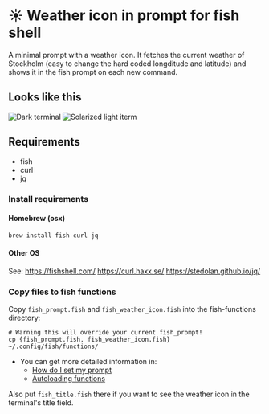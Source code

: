 # ☀️ Weather icon in prompt for fish shell

A minimal prompt with a weather icon. It fetches the current weather of Stockholm (easy to change the hard coded longditude and latitude) and shows it in the fish prompt on each new command.

## Looks like this

![Dark terminal](img/terminal_dark.png?raw=true "Title")
![Solarized light iterm](img/iterm_solaris.png?raw=true "Title")

## Requirements

- fish
- curl
- jq

### Install requirements

#### Homebrew (osx)
```
brew install fish curl jq
```
#### Other OS
See:
https://fishshell.com/ https://curl.haxx.se/ https://stedolan.github.io/jq/


### Copy files to fish functions
Copy `fish_prompt.fish` and `fish_weather_icon.fish` into the fish-functions directory:

```
# Warning this will override your current fish_prompt!
cp {fish_prompt.fish, fish_weather_icon.fish} ~/.config/fish/functions/
```
* You can get more detailed information in:
    * [How do I set my prompt](https://github.com/fish-shell/fish-shell/blob/master/doc_src/faq.rst#how-do-i-set-my-prompt)
    * [Autoloading functions](https://github.com/fish-shell/fish-shell/blob/master/doc_src/index.rst#autoloading-functions)

Also put `fish_title.fish` there if you want to see the weather icon in the terminal's title field.
